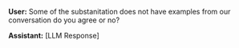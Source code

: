 **User:**
Some of the substanitation does not have examples from our conversation do you agree or no?

**Assistant:**
[LLM Response]

